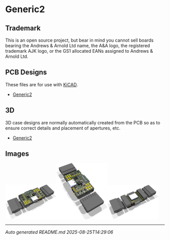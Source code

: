 # Generic2

## Trademark

This is an open source project, but bear in mind you cannot sell boards bearing the Andrews & Arnold Ltd name, the A&A logo, the registered trademark AJK logo, or the GS1 allocated EANs assigned to Andrews & Arnold Ltd.

## PCB Designs

These files are for use with [KiCAD](https://www.kicad.org).

- [Generic2](Generic2.kicad_pro)
## 3D

3D case designs are normally automatically created from the PCB so as to ensure correct details and placement of apertures, etc.

- [Generic2](Generic2.stl)

## Images

<img src='Generic2.png' width=32%><img src='Generic2-90.png' width=32%><img src='Generic2-bottom.png' width=32%>

---

*Auto generated README.md 2025-08-25T14:29:06*
